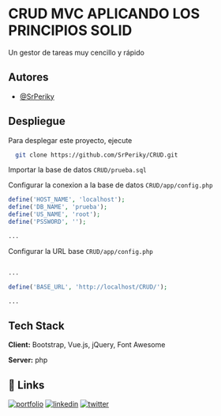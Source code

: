 # CRUD MVC APLICANDO LOS PRINCIPIOS SOLID

Un gestor de tareas muy cencillo y rápido

## Autores

- [@SrPeriky](https://www.github.com/SrPeriky)


## Despliegue

Para desplegar este proyecto, ejecute

```bash
  git clone https://github.com/SrPeriky/CRUD.git
```
Importar la base de datos `CRUD/prueba.sql`

Configurar la conexion a la base de datos `CRUD/app/config.php`

```php
define('HOST_NAME', 'localhost');
define('DB_NAME', 'prueba');
define('US_NAME', 'root');
define('PSSWORD', '');

...

```
Configurar la URL base `CRUD/app/config.php`

```php

...

define('BASE_URL', 'http://localhost/CRUD/');

...

```

## Tech Stack

**Client:** Bootstrap, Vue.js, jQuery, Font Awesome

**Server:** php

## 🔗 Links
[![portfolio](https://img.shields.io/badge/my_portfolio-000?style=for-the-badge&logo=ko-fi&logoColor=white)](https://katherinempeterson.com/)
[![linkedin](https://img.shields.io/badge/linkedin-0A66C2?style=for-the-badge&logo=linkedin&logoColor=white)](https://www.linkedin.com/)
[![twitter](https://img.shields.io/badge/twitter-1DA1F2?style=for-the-badge&logo=twitter&logoColor=white)](https://twitter.com/)
